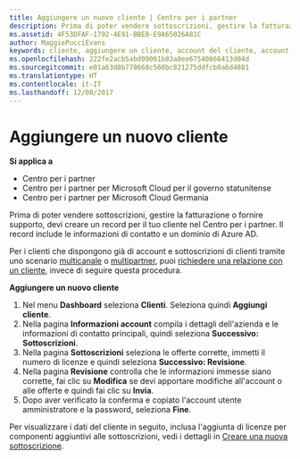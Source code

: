 ```yaml
---
title: Aggiungere un nuovo cliente | Centro per i partner
description: Prima di poter vendere sottoscrizioni, gestire la fatturazione o fornire supporto, devi creare un record per il tuo cliente nel Centro per i partner. Il record include le informazioni di contatto e un dominio di Azure AD.
ms.assetid: 4F53DFAF-1792-4E91-BBEB-E9A65026A81C
author: MaggiePucciEvans
keywords: cliente, aggiungere un cliente, account del cliente, account del cliente nel Centro per i partner, clienti, aggiungere i clienti, creare un account del cliente
ms.openlocfilehash: 222fe2acb5abd09061b83a8ee67540666413d04d
ms.sourcegitcommit: e01a63d8b778668c560bc821275ddfcb0a6d4881
ms.translationtype: HT
ms.contentlocale: it-IT
ms.lasthandoff: 12/08/2017
---
```

# <a name="add-a-new-customer"></a>Aggiungere un nuovo cliente

**Si applica a**

-  Centro per i partner
-  Centro per i partner per Microsoft Cloud per il governo statunitense
-  Centro per i partner per Microsoft Cloud Germania


Prima di poter vendere sottoscrizioni, gestire la fatturazione o fornire supporto, devi creare un record per il tuo cliente nel Centro per i partner. Il record include le informazioni di contatto e un dominio di Azure AD.

Per i clienti che dispongono già di account e sottoscrizioni di clienti tramite uno scenario [multicanale](multichannel.md) o [multipartner](multipartner.md), puoi [richiedere una relazione con un cliente](request-a-relationship-with-a-customer.md), invece di seguire questa procedura.

**Aggiungere un nuovo cliente**

1.  Nel menu **Dashboard** seleziona **Clienti**. Seleziona quindi **Aggiungi cliente**.
2.  Nella pagina **Informazioni account** compila i dettagli dell'azienda e le informazioni di contatto principali, quindi seleziona **Successivo: Sottoscrizioni**.
3.  Nella pagina **Sottoscrizioni** seleziona le offerte corrette, immetti il numero di licenze e quindi seleziona **Successivo: Revisione**.
4.  Nella pagina **Revisione** controlla che le informazioni immesse siano corrette, fai clic su **Modifica** se devi apportare modifiche all'account o alle offerte e quindi fai clic su **Invia**.
5.  Dopo aver verificato la conferma e copiato l'account utente amministratore e la password, seleziona **Fine**.

Per visualizzare i dati del cliente in seguito, inclusa l'aggiunta di licenze per componenti aggiuntivi alle sottoscrizioni, vedi i dettagli in [Creare una nuova sottoscrizione](create-a-new-subscription.md).

 

 



